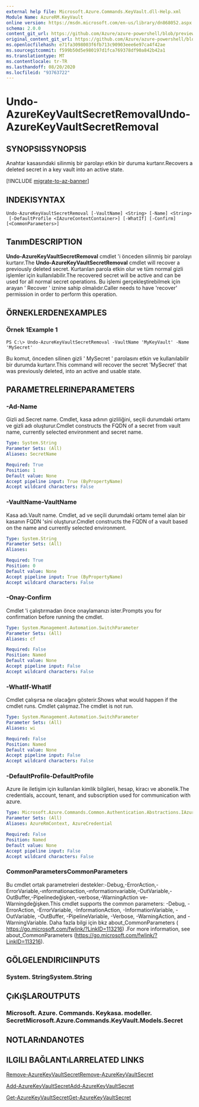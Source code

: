 ```yaml
---
external help file: Microsoft.Azure.Commands.KeyVault.dll-Help.xml
Module Name: AzureRM.KeyVault
online version: https://msdn.microsoft.com/en-us/library/dn868052.aspx
schema: 2.0.0
content_git_url: https://github.com/Azure/azure-powershell/blob/preview/src/ResourceManager/KeyVault/Commands.KeyVault/help/Undo-AzureKeyVaultSecretRemoval.md
original_content_git_url: https://github.com/Azure/azure-powershell/blob/preview/src/ResourceManager/KeyVault/Commands.KeyVault/help/Undo-AzureKeyVaultSecretRemoval.md
ms.openlocfilehash: e71fa3098003f6fb713c90903eee6e97ca4f42ae
ms.sourcegitcommit: f599b50d5e980197d1fca769378df90a842b42a1
ms.translationtype: MT
ms.contentlocale: tr-TR
ms.lasthandoff: 08/20/2020
ms.locfileid: "93763722"
---
```

# <span data-ttu-id="847c2-101">Undo-AzureKeyVaultSecretRemoval</span><span class="sxs-lookup"><span data-stu-id="847c2-101">Undo-AzureKeyVaultSecretRemoval</span></span>

## <span data-ttu-id="847c2-102">SYNOPSIS</span><span class="sxs-lookup"><span data-stu-id="847c2-102">SYNOPSIS</span></span>
<span data-ttu-id="847c2-103">Anahtar kasasındaki silinmiş bir parolayı etkin bir duruma kurtarır.</span><span class="sxs-lookup"><span data-stu-id="847c2-103">Recovers a deleted secret in a key vault into an active state.</span></span>

[!INCLUDE [migrate-to-az-banner](../../includes/migrate-to-az-banner.md)]

## <span data-ttu-id="847c2-104">INDEKI</span><span class="sxs-lookup"><span data-stu-id="847c2-104">SYNTAX</span></span>

```
Undo-AzureKeyVaultSecretRemoval [-VaultName] <String> [-Name] <String>
 [-DefaultProfile <IAzureContextContainer>] [-WhatIf] [-Confirm] [<CommonParameters>]
```

## <span data-ttu-id="847c2-105">Tanım</span><span class="sxs-lookup"><span data-stu-id="847c2-105">DESCRIPTION</span></span>
<span data-ttu-id="847c2-106">**Undo-AzureKeyVaultSecretRemoval** cmdlet 'i önceden silinmiş bir parolayı kurtarır.</span><span class="sxs-lookup"><span data-stu-id="847c2-106">The **Undo-AzureKeyVaultSecretRemoval** cmdlet will recover a previously deleted secret.</span></span>
<span data-ttu-id="847c2-107">Kurtarılan parola etkin olur ve tüm normal gizli işlemler için kullanılabilir.</span><span class="sxs-lookup"><span data-stu-id="847c2-107">The recovered secret will be active and can be used for all normal secret operations.</span></span>
<span data-ttu-id="847c2-108">Bu işlemi gerçekleştirebilmek için arayan ' Recover ' iznine sahip olmalıdır.</span><span class="sxs-lookup"><span data-stu-id="847c2-108">Caller needs to have 'recover' permission in order to perform this operation.</span></span>

## <span data-ttu-id="847c2-109">ÖRNEKLERDEN</span><span class="sxs-lookup"><span data-stu-id="847c2-109">EXAMPLES</span></span>

### <span data-ttu-id="847c2-110">Örnek 1</span><span class="sxs-lookup"><span data-stu-id="847c2-110">Example 1</span></span>
```
PS C:\> Undo-AzureKeyVaultSecretRemoval -VaultName 'MyKeyVault' -Name 'MySecret'
```

<span data-ttu-id="847c2-111">Bu komut, önceden silinen gizli ' MySecret ' parolasını etkin ve kullanılabilir bir durumda kurtarır.</span><span class="sxs-lookup"><span data-stu-id="847c2-111">This command will recover the secret 'MySecret' that was previously deleted, into an active and usable state.</span></span>

## <span data-ttu-id="847c2-112">PARAMETRELERINE</span><span class="sxs-lookup"><span data-stu-id="847c2-112">PARAMETERS</span></span>

### <span data-ttu-id="847c2-113">-Ad</span><span class="sxs-lookup"><span data-stu-id="847c2-113">-Name</span></span>
<span data-ttu-id="847c2-114">Gizli ad.</span><span class="sxs-lookup"><span data-stu-id="847c2-114">Secret name.</span></span>
<span data-ttu-id="847c2-115">Cmdlet, kasa adının gizliliğini, seçili durumdaki ortamı ve gizli adı oluşturur.</span><span class="sxs-lookup"><span data-stu-id="847c2-115">Cmdlet constructs the FQDN of a secret from vault name, currently selected environment and secret name.</span></span>

```yaml
Type: System.String
Parameter Sets: (All)
Aliases: SecretName

Required: True
Position: 1
Default value: None
Accept pipeline input: True (ByPropertyName)
Accept wildcard characters: False
```

### <span data-ttu-id="847c2-116">-VaultName</span><span class="sxs-lookup"><span data-stu-id="847c2-116">-VaultName</span></span>
<span data-ttu-id="847c2-117">Kasa adı.</span><span class="sxs-lookup"><span data-stu-id="847c2-117">Vault name.</span></span>
<span data-ttu-id="847c2-118">Cmdlet, ad ve seçili durumdaki ortamı temel alan bir kasanın FQDN 'sini oluşturur.</span><span class="sxs-lookup"><span data-stu-id="847c2-118">Cmdlet constructs the FQDN of a vault based on the name and currently selected environment.</span></span>

```yaml
Type: System.String
Parameter Sets: (All)
Aliases: 

Required: True
Position: 0
Default value: None
Accept pipeline input: True (ByPropertyName)
Accept wildcard characters: False
```

### <span data-ttu-id="847c2-119">-Onay</span><span class="sxs-lookup"><span data-stu-id="847c2-119">-Confirm</span></span>
<span data-ttu-id="847c2-120">Cmdlet 'i çalıştırmadan önce onaylamanızı ister.</span><span class="sxs-lookup"><span data-stu-id="847c2-120">Prompts you for confirmation before running the cmdlet.</span></span>

```yaml
Type: System.Management.Automation.SwitchParameter
Parameter Sets: (All)
Aliases: cf

Required: False
Position: Named
Default value: None
Accept pipeline input: False
Accept wildcard characters: False
```

### <span data-ttu-id="847c2-121">-WhatIf</span><span class="sxs-lookup"><span data-stu-id="847c2-121">-WhatIf</span></span>
<span data-ttu-id="847c2-122">Cmdlet çalışırsa ne olacağını gösterir.</span><span class="sxs-lookup"><span data-stu-id="847c2-122">Shows what would happen if the cmdlet runs.</span></span>
<span data-ttu-id="847c2-123">Cmdlet çalışmaz.</span><span class="sxs-lookup"><span data-stu-id="847c2-123">The cmdlet is not run.</span></span>

```yaml
Type: System.Management.Automation.SwitchParameter
Parameter Sets: (All)
Aliases: wi

Required: False
Position: Named
Default value: None
Accept pipeline input: False
Accept wildcard characters: False
```

### <span data-ttu-id="847c2-124">-DefaultProfile</span><span class="sxs-lookup"><span data-stu-id="847c2-124">-DefaultProfile</span></span>
<span data-ttu-id="847c2-125">Azure ile iletişim için kullanılan kimlik bilgileri, hesap, kiracı ve abonelik.</span><span class="sxs-lookup"><span data-stu-id="847c2-125">The credentials, account, tenant, and subscription used for communication with azure.</span></span>

```yaml
Type: Microsoft.Azure.Commands.Common.Authentication.Abstractions.IAzureContextContainer
Parameter Sets: (All)
Aliases: AzureRmContext, AzureCredential

Required: False
Position: Named
Default value: None
Accept pipeline input: False
Accept wildcard characters: False
```

### <span data-ttu-id="847c2-126">CommonParameters</span><span class="sxs-lookup"><span data-stu-id="847c2-126">CommonParameters</span></span>
<span data-ttu-id="847c2-127">Bu cmdlet ortak parametreleri destekler:-Debug,-ErrorAction,-ErrorVariable,-ınformationaction,-ınformationvariable,-OutVariable,-OutBuffer,-Pipelinedeğişken,-verbose,-WarningAction ve-Warningdeğişken.</span><span class="sxs-lookup"><span data-stu-id="847c2-127">This cmdlet supports the common parameters: -Debug, -ErrorAction, -ErrorVariable, -InformationAction, -InformationVariable, -OutVariable, -OutBuffer, -PipelineVariable, -Verbose, -WarningAction, and -WarningVariable.</span></span> <span data-ttu-id="847c2-128">Daha fazla bilgi için bkz about_CommonParameters ( https://go.microsoft.com/fwlink/?LinkID=113216) .</span><span class="sxs-lookup"><span data-stu-id="847c2-128">For more information, see about_CommonParameters (https://go.microsoft.com/fwlink/?LinkID=113216).</span></span>

## <span data-ttu-id="847c2-129">GÖLGELENDIRICI</span><span class="sxs-lookup"><span data-stu-id="847c2-129">INPUTS</span></span>

### <span data-ttu-id="847c2-130">System. String</span><span class="sxs-lookup"><span data-stu-id="847c2-130">System.String</span></span>

## <span data-ttu-id="847c2-131">ÇıKıŞLAR</span><span class="sxs-lookup"><span data-stu-id="847c2-131">OUTPUTS</span></span>

### <span data-ttu-id="847c2-132">Microsoft. Azure. Commands. Keykasa. modeller. Secret</span><span class="sxs-lookup"><span data-stu-id="847c2-132">Microsoft.Azure.Commands.KeyVault.Models.Secret</span></span>

## <span data-ttu-id="847c2-133">NOTLARıNDA</span><span class="sxs-lookup"><span data-stu-id="847c2-133">NOTES</span></span>

## <span data-ttu-id="847c2-134">ILGILI BAĞLANTıLAR</span><span class="sxs-lookup"><span data-stu-id="847c2-134">RELATED LINKS</span></span>

[<span data-ttu-id="847c2-135">Remove-AzureKeyVaultSecret</span><span class="sxs-lookup"><span data-stu-id="847c2-135">Remove-AzureKeyVaultSecret</span></span>](./Remove-AzureKeyVaultSecret.md)

[<span data-ttu-id="847c2-136">Add-AzureKeyVaultSecret</span><span class="sxs-lookup"><span data-stu-id="847c2-136">Add-AzureKeyVaultSecret</span></span>](./Add-AzureKeyVaultSecret.md)

[<span data-ttu-id="847c2-137">Get-AzureKeyVaultSecret</span><span class="sxs-lookup"><span data-stu-id="847c2-137">Get-AzureKeyVaultSecret</span></span>](./Get-AzureKeyVaultSecret.md)
